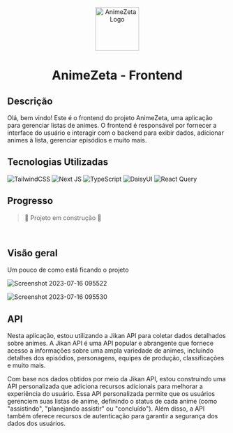 
<div align="center">
<img src="https://github.com/FilipeLeoni/AnimeZeta-backend/assets/100960828/f889c44d-fe74-4758-a365-d6d8a1dfc3dd" width="100px" alt="AnimeZeta Logo"/>


<h1>AnimeZeta - Frontend</h1>

</div>

## Descrição
<p> Olá, bem vindo! Este é o frontend do projeto AnimeZeta, uma aplicação para gerenciar listas de animes. O frontend é responsável por fornecer a interface do usuário e interagir com o backend para exibir dados, adicionar animes à lista, gerenciar episódios e muito mais.</p>

## Tecnologias Utilizadas


![TailwindCSS](https://img.shields.io/badge/tailwindcss-%2338B2AC.svg?style=for-the-badge&logo=tailwind-css&logoColor=white)
![Next JS](https://img.shields.io/badge/Next-black?style=for-the-badge&logo=next.js&logoColor=white)
![TypeScript](https://img.shields.io/badge/typescript-%23007ACC.svg?style=for-the-badge&logo=typescript&logoColor=white)
![DaisyUI](https://img.shields.io/badge/daisyui-5A0EF8?style=for-the-badge&logo=daisyui&logoColor=white)
![React Query](https://img.shields.io/badge/-React%20Query-FF4154?style=for-the-badge&logo=react%20query&logoColor=white)


## Progresso
> :construction: Projeto em construção :construction:

<br>


## Visão geral
<p> Um pouco de como está ficando o projeto</p>


![Screenshot 2023-07-16 095522](https://github.com/FilipeLeoni/AnimeZeta-backend/assets/100960828/9b86e7fc-f1c8-477b-af14-06dc0a6381f3)

![Screenshot 2023-07-16 095530](https://github.com/FilipeLeoni/AnimeZeta-backend/assets/100960828/4536ccb6-6d4e-4b44-a394-a181de1ba333)


## API
<p>Nesta aplicação, estou utilizando a Jikan API para coletar dados detalhados sobre animes. A Jikan API é uma API popular e abrangente que fornece acesso a informações sobre uma ampla variedade de animes, incluindo detalhes dos episódios, personagens, equipes de produção, classificações e muito mais.

Com base nos dados obtidos por meio da Jikan API, estou construindo uma API personalizada que adiciona recursos adicionais para melhorar a experiência do usuário. Essa API personalizada permite que os usuários gerenciem suas listas de anime, definindo o status de cada anime (como "assistindo", "planejando assistir" ou "concluído"). Além disso, a API também oferece recursos de autenticação para garantir a segurança dos dados dos usuários.
</p>
